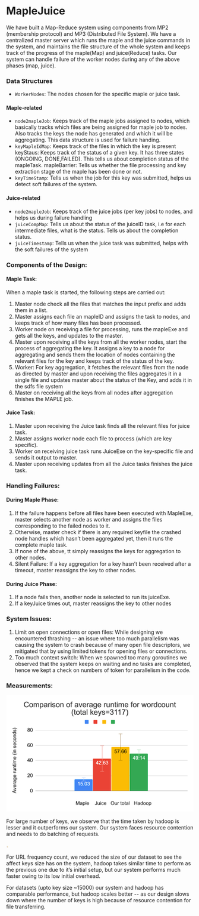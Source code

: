 MapleJuice
==========

We have built a Map-Reduce system using components from MP2 (membership protocol) and MP3 (Distributed File System). We have a centralized master server which runs the maple and the juice commands in the system, and maintains the file structure of the whole system and keeps track of the progress of the maple(Map) and juice(Reduce) tasks. Our system can handle failure of the worker nodes during any of the above phases (map, juice).

### Data Structures
- `WorkerNodes`: The nodes chosen for the specific maple or juice task.

#### Maple-related
- `node2mapleJob`: Keeps track of the maple jobs assigned to nodes, which basically tracks which files are being assigned for maple job to nodes. Also tracks the keys the node has generated and which it will be aggregating. This data structure is used for failure handing.
- `keyMapleIdMap`: Keeps track of the files in which the key is present
keyStaus: Keeps track of the status of a given key. It has three states (ONGOING, DONE,FAILED). This tells us about completion status of the mapleTask.
mapleBarrier: Tells us whether the file processing and key extraction stage of the maple has been done or not.
- `keyTimeStamp`: Tells us when the job for this key was submitted, helps us detect soft failures of the system.

#### Juice-related
- `node2mapleJob`: Keeps track of the juice jobs (per key jobs) to nodes, and helps us during failure handling
- `juiceCompMap`: Tells us about the status of the juiceID task, i.e for each intermediate files, what is the status. Tells us about the completion status.
- `juiceTimestamp`: Tells us when the juice task was submitted, helps with the soft failures of the system

### Components of the Design:

#### Maple Task:  
When a maple task is started, the following steps are carried out:
1. Master node check all the files that matches the input prefix and adds them in a list. 
2. Master assigns each file an mapleID and assigns the task to nodes, and keeps track of how many files has been processed.
3. Worker node on receiving a file for processing, runs the mapleExe and gets all the keys, and updates to the master.
4. Master upon receiving all the keys from all the worker nodes, start the process of aggregating the key. It assigns a key to a node for aggregating and sends them the location of nodes containing the relevant files for the key and keeps track of the status of the key.
5. Worker: For key aggregation, it fetches the relevant files from the node as directed by master and upon receiving the files aggregates it in a single file and updates master about the status of the Key, and adds it in the sdfs file system
6. Master on receiving all the keys from all nodes after aggregation finishes the MAPLE job.

#### Juice Task:
1. Master upon receiving the Juice task finds all the relevant files for juice task. 
2. Master assigns worker node each file to process (which are key specific).
3. Worker on receiving juice task runs JuiceExe on the key-specific file and sends it output to master.
4. Master upon receiving updates from all the Juice tasks finishes the juice task.

### Handling Failures:

#### During Maple Phase:
	
1. If the failure happens before all files have been executed with MapleExe, master selects another node as worker and assigns the files corresponding to the failed nodes to it.
2. Otherwise, master check if there is any required keyfile the crashed node handles which hasn’t been aggregated yet, then it runs the complete maple task.
3. If none of the above, tt simply reassigns the keys for aggregation to other nodes.
4. Silent Failure: If a key aggregation for a key hasn’t been received after a timeout, master reassigns the key to other nodes.

#### During Juice Phase:
1. If a node fails then, another node is selected to run its juiceExe. 
2. If a keyJuice times out, master reassigns the key to other nodes

### System Issues:
1. Limit on open connections or open files: While designing we encountered thrashing -- an issue where too much parallelism was causing the system to crash because of many open file descriptors, we mitigated that by using limited tokens for opening files or connections.
2. Too much context switch: When we spawned too many goroutines we observed that the system keeps on waiting and no tasks are completed, hence we kept a check on numbers of token for parallelism in the code.

### Measurements:

<img src="graphs/word-count.png" alt="MapleJuice vs Hadoop for word count app" width="600">

For large number of keys, we observe that the time taken by hadoop is lesser and it outperforms our system. Our system faces resource contention and needs to do batching of requests. 

<img src="graphs/url-frequency.png" alt="MapleJuice vs Hadoop for URL frequency app" width="6
00">

For URL frequency count, we reduced the size of our dataset to see the affect keys size has on the system, hadoop takes similar time to perform as the previous one due to it’s initial setup, but our system performs much faster owing to its low initial overhead.

For datasets (upto key size ~15000) our  system and hadoop has comparable performance, but hadoop scales better -- as our design slows down where the number of keys is high because of resource contention for file transferring.

